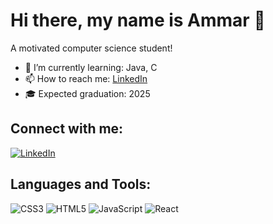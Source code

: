 # Hi there, my name is Ammar 👋

A motivated computer science student!

- 🌱 I’m currently learning: Java, C
- 📫 How to reach me: [LinkedIn](https://www.linkedin.com/in/isaacaddai/)
- 🎓 Expected graduation: 2025

## Connect with me:
[![LinkedIn](https://img.shields.io/badge/LinkedIn-0077B5?style=for-the-badge&logo=linkedin&logoColor=white)](https://www.linkedin.com/in/isaacaddai/)

## Languages and Tools:
![CSS3](https://img.shields.io/badge/-CSS3-1572B6?style=flat-square&logo=css3)
![HTML5](https://img.shields.io/badge/-HTML5-E34F26?style=flat-square&logo=html5&logoColor=white)
![JavaScript](https://img.shields.io/badge/-JavaScript-F7DF1E?style=flat-square&logo=javascript&logoColor=black)
![React](https://img.shields.io/badge/-React-61DAFB?style=flat-square&logo=react&logoColor=black)
<!-- Repeat for other languages and tools -->
